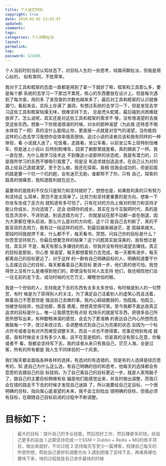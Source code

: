 ```yaml
---
title: 个人迷茫时刻
copyright: true
date: 2018-02-02 13:43:47
updated:
comments:
tags:
categories: 个人闲聊扯淡
layout:
permalink:
top:
password: 123456
---
```


个人当前时刻当前认知状态下，对目标人生的一些思考，纯属闲聊扯淡，但我是用心扯的，
如有类同，不胜荣幸。

<!-- more -->

我对于工具和框架的态度一直都是用到了查一下就好了嘛，框架和工具那么多，要是每个都
系统的去学习一下那岂不累死，核心的东西要放在设计上。但是每次遇到了每次查，用的多
了发现查的次数也越来多了，最后对工具和框架的认识就像漏勺，看起来会，实际上存满了
漏洞，有想过系统的去学习一下，但是发现去学习这些工具和框架枯燥无味，很难坚持下去，
总是虎头蛇尾，最后碰到点困难就放弃了。怎么说呢，其实还是对这些工具和框架的需求不
够，没有很渴望的去接受这些东西。想象一下你很渴很渴的时候，对水的那种渴望（为此我
还特意不喝水体验了一把）真的没什么能阻止你，更直接一点就是对空气的渴望，当你能抱
这样的心态去学习我想你会效率很高很快。追过小说的读者应该和我有同样的一种体验，看
小说就入迷了，吃饭看，走路看，坐公车看，以前坐公车上班特别怕堵车，但是迷上小说以
后特别盼堵车，回家了躺那里就是看，真的跟疯了一样。我一直在想，为什么我学习技术达
不到像追小说那样的状态呢，我是有潜力的，只是我所学习的东西不够吸引我罢了。但是没
有追求就创造追求，在自己认为对的路上给自己造就渴望，至于怎么做，我还在探索。我相
信我会成功的，但是前面的路是要一个坑一个坑的趟，会有迷茫无助，谁都帮不了你，只有
自己，探索的路真的很痛苦，我知道胜利就在远方。

最要命的是胜利不仅仅只是努力和坚持就好了，想想也是，如果胜利真的只有努力和坚持这
么简单，那岂不是太简单了。比努力和坚持更重要的是方向，想象一下你坐车坐成了反方向
就知道有多可怕了。只有在对的方向上做对的努力和坚持才能让你成长，方向选错了，还会
妨碍你的成长，其实在当今互联网时代，真的是信息洪流中，不进则退，别说选错方向了，
你就是站在那不动都一直在倒退，因为大家都在埋头前进。那么什么是对的方向呢，这个只
能自己去判断了，真的不能盲目的去努力，我有过一段这样的经历，到最后越来越迷茫，差
距越来越大，那段时间我就停下来，什么都不干，每天看书，冥想。问自己你的目标是什么？
你苦苦坚持努力，你最后想要怎样的结果？这个问题其实挺深奥的，我有想过是钱，其实并
不是，每天有那么多赚钱的机会，但我并没有特别渴望去赚钱。真正的目标是那些，你心里
很渴望，每天都想着努力去完成，每一天都有进步，每天都离自己的目标更近了，对于这样
的一群有自己明确目标的人，明确知道要干什么去接近自己的目标，每天都看着自己离目标
更进一步，他们真的很可怕，我觉得世上没有什么是难得到他们的，即使没有任何人去支持
他们，我也相信他们会一往无前的走下去，成功时候的光芒万丈，耀瞎世俗的眼。

我是一个世俗的人，支持我走下去的东西有太多太多世俗，有时候是别人的一句赞赏，有时
候是为了获得别人的关注，为了满足自己活着别人的虚荣心而且活着，做着自己不愿意但是
强迫自己去做的事。我内心超级脆弱的，怕孤独，怕孤立，怕被世俗抛弃，怕这怕那，畏首
畏尾，想想真觉得可笑。至今我都不直达我真正追求的目标是什么，唯一让我感觉到有点轻
松快乐的就是写东西，把很多自己所思所想写出来，有种酣畅淋漓的感觉，会去为了更准确
的表达自己内心所想而去推敲每一个字，改过来改过去，会调整格式到自己认为完美的状态
会因为一个标点符号或者没有对齐而难受调整半天，而且一点也不绝得累。完事还特别有成
就感，我有时候会关注有多少人看，说不在意是假的，但是真的没有那么在意，你看或者不
看，我都会坚持写下去，我的读者从来只有我自己，茫茫人海，全是过客，所有的所有都是
我人生不同体验的一个风景。

我们每天都会面临各种各样的选择，有选对的有选错的，但是有的人选择是经历思考的，知
道自己为什么这么选，有自己明确的目的和思考，他每天的选择都会有意思的去跟自己的目
标挂钩，为了自己离自己的目标更近一步，就是人家用脑子了，跟自己的主要目标稍微有些
偏差他们能感觉出来，并及时做出调整，而我只会在错的路走不下去的时候才发现自己迷路
了，所以我要给自己定目标，一个很明确的目标，指向我心底渴望的未来，我不会立刻给出
很明确的目标，但我必须有目标，在跟随自己目标前进的过程中不断调整。

# 目标如下：
> 最大的目标：提升自己的专业技能，然后找好工作，然后赚更多的钱，给自己更多的自由
> 1.近期坚持完成一个SSM + Dubbo + Redis + MQ的练手项目，做出来就好，不论过程
> 2.坚持每天写至少一篇博客，梳理自己每天的所思所想，帮助自己更好的调整方向
> 3.遇到困难了坚持下去，再难再硬也要啃下来，啃的过程就是自己进步最快的时候
